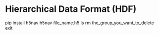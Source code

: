 # Hierarchical Data Format (HDF)
pip install h5nav
h5nav file_name.h5
ls
rm the_group_you_want_to_delete
exit